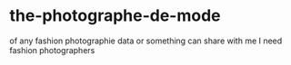 # the-photographe-de-mode
of any fashion photographie data or something can share with me 
I need fashion photographers
